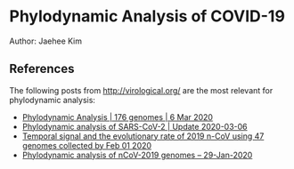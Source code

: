 # Phylodynamic Analysis of COVID-19
Author: Jaehee Kim


## References
The following posts from http://virological.org/ are the most relevant for phylodynamic analysis:
* [Phylodynamic Analysis | 176 genomes | 6 Mar 2020](http://virological.org/t/phylodynamic-analysis-176-genomes-6-mar-2020/)
* [Phylodynamic analysis of SARS-CoV-2 | Update 2020-03-06](http://virological.org/t/phylodynamic-analysis-of-sars-cov-2-update-2020-03-06/)
* [Temporal signal and the evolutionary rate of 2019 n-CoV using 47 genomes collected by Feb 01 2020](http://virological.org/t/temporal-signal-and-the-evolutionary-rate-of-2019-n-cov-using-47-genomes-collected-by-feb-01-2020/)
* [Phylodynamic analysis of nCoV-2019 genomes – 29-Jan-2020](http://virological.org/t/phylodynamic-analysis-of-ncov-2019-genomes-29-jan-2020/)
